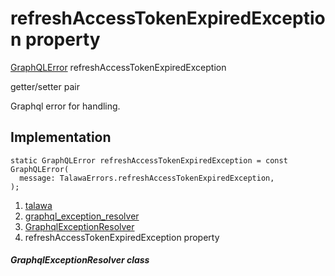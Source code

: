 
<div>

# refreshAccessTokenExpiredException property

</div>


[GraphQLError](https://pub.dev/documentation/gql_exec/1.1.1-alpha+1699813812660/graphql_flutter/GraphQLError-class.html)
refreshAccessTokenExpiredException


getter/setter pair




Graphql error for handling.



## Implementation

``` language-dart
static GraphQLError refreshAccessTokenExpiredException = const GraphQLError(
  message: TalawaErrors.refreshAccessTokenExpiredException,
);
```







1.  [talawa](../../index.md)
2.  [graphql_exception_resolver](../../exceptions_graphql_exception_resolver/)
3.  [GraphqlExceptionResolver](../../exceptions_graphql_exception_resolver/GraphqlExceptionResolver-class.md)
4.  refreshAccessTokenExpiredException property

##### GraphqlExceptionResolver class







